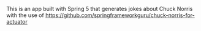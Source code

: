 This is an app built with Spring 5 that generates jokes about Chuck Norris with the use of https://github.com/springframeworkguru/chuck-norris-for-actuator
